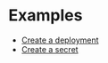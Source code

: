 # Examples

- [Create a deployment](./create_deployment.rs)
- [Create a secret](./create_secret.rs)
